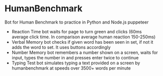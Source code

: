 # HumanBenchmark
Bot for Human Benchmark to practice in Python and Node.js puppeteer


* Reaction Time bot waits for page to turn green and clicks (60ms average click time. In comparison average human reaction 150-250ms) 
* Verbal Memory bot checks if given word has been seen in set, if not it adds the word to set. It uses buttons accordingly
* Number Memory bot remembers a number shown on a screen, waits for input, types the number in and presses enter twice to continue
* Typing Test bot simulates typing a text provided on a screen by humanbenchmark at speeds over 3500+ words per minute
